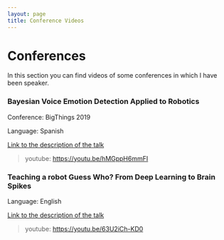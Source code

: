 ```yaml
---
layout: page
title: Conference Videos
---
```


# Conferences

In this section you can find videos of  some conferences in which I have been speaker.

### Bayesian Voice Emotion Detection Applied to Robotics

Conference: BigThings 2019

Language: Spanish

<a href="https://www.bigthingsconference.com/2019/schedule/bayesian-voice-emotion-detection-applied-to-robotics-adding-uncertainty/">Link to the description of the talk</a>

> youtube: https://youtu.be/hMGppH6mmFI

### Teaching a robot Guess Who? From Deep Learning to Brain Spikes

Language: English

<a href="https://www.bigdataspain.org/2018/talk/teaching-a-robot-guess-who-using-adversarial-triplet-loss/">Link to the description of the talk</a>

> youtube: https://youtu.be/63U2iCh-KD0
